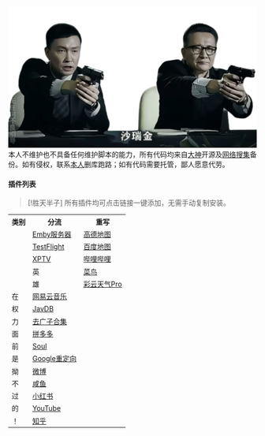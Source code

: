 [![Banner1](IMG/logo.png)](https://qi-ting-zhang.github.io/sileo/)
本人不维护也不具备任何维护脚本的能力，所有代码均来自[大神](https://t.me/lanjieguanggao/937429)开源及[网络搜集](https://www.baidu.com)备份。如有侵权，联系[本人](https://qi-ting-zhang.github.io/sileo/)删库跑路；如有代码需要托管，鄙人愿意代劳。

#### 插件列表

> [!胜天半子]
> 所有插件均可点击链接一键添加，无需手动复制安装。
<table>
  <tr>
    <th>类别</th>
    <th>分流</th>
    <th>重写</th>
  </tr>
  <tr>
    <td rowspan="6"><strong></strong></td>
  <tr>
    <td><a href="https://quantumult.app/x/open-app/add-resource?remote-resource=%7B%0A%20%20%22filter_remote%22%20%3A%20%5B%0A%20%20%20%20%22https%3A%2F%2Fraw.githubusercontent.com%2FQi-Ting-Zhang%2Frepo%2Frefs%2Fheads%2Fmaster%2FPlugins%2Femby.plugin%2C%20tag%3DEmby%E5%88%86%E6%B5%81%2C%20update-interval%3D172800%2C%20opt-parser%3Dtrue%2C%20enabled%3Dtrue%22%0A%20%20%5D%0A%7D
    ">Emby服务器</a></td>
    <td><a href="https://quantumult.app/x/open-app/add-resource?remote-resource=%7B%0A%20%20%22rewrite_remote%22%20%3A%20%5B%0A%20%20%20%20%22https%3A%2F%2Fraw.githubusercontent.com%2FQi-Ting-Zhang%2Frepo%2Frefs%2Fheads%2Fmaster%2FPlugins%2Famap.plugin%2C%20tag%3D%E9%AB%98%E5%BE%B7%E5%9C%B0%E5%9B%BE%E5%8E%BB%E5%B9%BF%E5%AD%90%2C%20update-interval%3D172800%2C%20opt-parser%3Dtrue%2C%20enabled%3Dtrue%22%0A%20%20%5D%0A%7D
    ">高德地图</a></td>
  </tr>
  <tr>
    <td><a href="https://quantumult.app/x/open-app/add-resource?remote-resource=%7B%0A%20%20%22filter_remote%22%20%3A%20%5B%0A%20%20%20%20%22https%3A%2F%2Fraw.githubusercontent.com%2FQi-Ting-Zhang%2Frepo%2Frefs%2Fheads%2Fmaster%2FPlugins%2Ftestflight.plugin%2C%20tag%3DTestFlight%2C%20update-interval%3D172800%2C%20opt-parser%3Dtrue%2C%20enabled%3Dtrue%22%0A%20%20%5D%0A%7D
    ">TestFlight</td>
    <td><a href="https://quantumult.app/x/open-app/add-resource?remote-resource=%7B%0A%20%20%22rewrite_remote%22%20%3A%20%5B%0A%20%20%20%20%22https%3A%2F%2Fraw.githubusercontent.com%2FQi-Ting-Zhang%2Frepo%2Frefs%2Fheads%2Fmaster%2FPlugins%2Fbdmap.plugin%2C%20tag%3D%E7%99%BE%E5%BA%A6%E5%9C%B0%E5%9B%BE%E5%8E%BB%E5%B9%BF%E5%AD%90%2C%20update-interval%3D172800%2C%20opt-parser%3Dtrue%2C%20enabled%3Dtrue%22%0A%20%20%5D%0A%7D
    ">百度地图</a></td>
  </tr>
  <tr>
    <td><a href="https://quantumult.app/x/open-app/add-resource?remote-resource=%7B%0A%20%20%22filter_remote%22%20%3A%20%5B%0A%20%20%20%20%22https%3A%2F%2Fraw.githubusercontent.com%2FQi-Ting-Zhang%2Frepo%2Frefs%2Fheads%2Fmaster%2FPlugins%2Fxptv.plugin%2C%20tag%3DXPTV%2C%20update-interval%3D172800%2C%20opt-parser%3Dtrue%2C%20enabled%3Dtrue%22%0A%20%20%5D%0A%7D
    ">XPTV</td>
    <td><a href="https://quantumult.app/x/open-app/add-resource?remote-resource=%7B%0A%20%20%22rewrite_remote%22%20%3A%20%5B%0A%20%20%20%20%22https%3A%2F%2Fraw.githubusercontent.com%2FQi-Ting-Zhang%2Frepo%2Frefs%2Fheads%2Fmaster%2FPlugins%2Fbilibili.plugin%2C%20tag%3Dbilibili%2C%20update-interval%3D172800%2C%20opt-parser%3Dtrue%2C%20inserted-resource%3Dtrue%2C%20enabled%3Dtrue%22%0A%20%20%5D%0A%7D
    ">哔哩哔哩</a></td>
  </tr>
  <tr>
    <td>英</td>
    <td><a href="https://quantumult.app/x/open-app/add-resource?remote-resource=%7B%0A%20%20%22rewrite_remote%22%20%3A%20%5B%0A%20%20%20%20%22https%3A%2F%2Fraw.githubusercontent.com%2FQi-Ting-Zhang%2Frepo%2Frefs%2Fheads%2Fmaster%2FPlugins%2Fcainiao.plugin%2C%20tag%3D%E8%8F%9C%E9%B8%9F%2C%20update-interval%3D172800%2C%20opt-parser%3Dtrue%2C%20enabled%3Dtrue%22%0A%20%20%5D%0A%7D
    ">菜鸟</a></td>
  </tr>
  <tr>
    <td>雄</td>
    <td><a href="https://quantumult.app/x/open-app/add-resource?remote-resource=%7B%0A%20%20%22rewrite_remote%22%20%3A%20%5B%0A%20%20%20%20%22https%3A%2F%2Fraw.githubusercontent.com%2FQi-Ting-Zhang%2Frepo%2Frefs%2Fheads%2Fmaster%2FPlugins%2Fcaiyun.plugin%2C%20tag%3D%E5%BD%A9%E4%BA%91%E5%A4%A9%E6%B0%94Pro%2C%20update-interval%3D172800%2C%20opt-parser%3Dtrue%2C%20enabled%3Dtrue%22%0A%20%20%5D%0A%7D
    ">彩云天气Pro</a></td>
  </tr>
  <tr>
    <td>在</td>
    <td><a href="https://quantumult.app/x/open-app/add-resource?remote-resource=%7B%0A%20%20%22rewrite_remote%22%20%3A%20%5B%0A%20%20%20%20%22https%3A%2F%2Fraw.githubusercontent.com%2FQi-Ting-Zhang%2Frepo%2Frefs%2Fheads%2Fmaster%2FPlugins%2Fcloudmusic.plugin%2C%20tag%3D%E7%BD%91%E6%98%93%E4%BA%91%E9%9F%B3%E4%B9%90%2C%20update-interval%3D172800%2C%20opt-parser%3Dtrue%2C%20enabled%3Dtrue%22%0A%20%20%5D%0A%7D
    ">网易云音乐</a></td>
  </tr>
  <tr>
    <td>权</td>
    <td><a href="https://quantumult.app/x/open-app/add-resource?remote-resource=%7B%0A%20%20%22rewrite_remote%22%20%3A%20%5B%0A%20%20%20%20%22https%3A%2F%2Fraw.githubusercontent.com%2FQi-Ting-Zhang%2Frepo%2Frefs%2Fheads%2Fmaster%2FPlugins%2Fjavdb.plugin%2C%20tag%3DJavDB%E5%8E%BB%E5%B9%BF%E5%AD%90%2C%20update-interval%3D172800%2C%20opt-parser%3Dtrue%2C%20enabled%3Dtrue%22%0A%20%20%5D%0A%7D
    ">JavDB</a></td>
  </tr>
  <tr>
    <td>力</td>
    <td><a href="https://quantumult.app/x/open-app/add-resource?remote-resource=%7B%0A%20%20%22rewrite_remote%22%20%3A%20%5B%0A%20%20%20%20%22https%3A%2F%2Fraw.githubusercontent.com%2FQi-Ting-Zhang%2Frepo%2Frefs%2Fheads%2Fmaster%2FPlugins%2Fmyblockads.plugin%2C%20tag%3D%E5%8E%BB%E5%B9%BF%E5%AD%90%E5%90%88%E9%9B%86%2C%20update-interval%3D172800%2C%20opt-parser%3Dtrue%2C%20enabled%3Dtrue%22%0A%20%20%5D%0A%7D
    ">去广子合集</a></td>
  </tr>
  <tr>
    <td>面</td>
    <td><a href="https://quantumult.app/x/open-app/add-resource?remote-resource=%7B%0A%20%20%22rewrite_remote%22%20%3A%20%5B%0A%20%20%20%20%22https%3A%2F%2Fraw.githubusercontent.com%2FQi-Ting-Zhang%2Frepo%2Frefs%2Fheads%2Fmaster%2FPlugins%2Fpinduoduo.plugin%2C%20tag%3D%E6%8B%BC%E5%A4%95%E5%A4%95%E5%8E%BB%E5%B9%BF%E5%AD%90%2C%20update-interval%3D172800%2C%20opt-parser%3Dtrue%2C%20enabled%3Dtrue%22%0A%20%20%5D%0A%7D
    ">拼多多</a></td>
  </tr>
   <tr>
    <td>前</td>
    <td><a href="https://quantumult.app/x/open-app/add-resource?remote-resource=%7B%0A%20%20%22rewrite_remote%22%20%3A%20%5B%0A%20%20%20%20%22https%3A%2F%2Fraw.githubusercontent.com%2FQi-Ting-Zhang%2Frepo%2Frefs%2Fheads%2Fmaster%2FPlugins%2Fsoul.plugin%2C%20tag%3DSoul%E5%8E%BB%E5%B9%BF%E5%AD%90%2C%20update-interval%3D172800%2C%20opt-parser%3Dtrue%2C%20enabled%3Dtrue%22%0A%20%20%5D%0A%7D
    ">Soul</a></td>
  </tr>
   <tr>
    <td>是</td>
    <td><a href="https://quantumult.app/x/open-app/add-resource?remote-resource=%7B%0A%20%20%22rewrite_remote%22%20%3A%20%5B%0A%20%20%20%20%22https%3A%2F%2Fraw.githubusercontent.com%2FQi-Ting-Zhang%2Frepo%2Frefs%2Fheads%2Fmaster%2FPlugins%2Fwebpage.plugin%2C%20tag%3D%E7%99%BE%E5%BA%A6%E7%BD%91%E9%A1%B5%E5%8E%BB%E5%B9%BF%E5%91%8A%2B%E8%B0%B7%E6%AD%8C%E9%87%8D%E5%AE%9A%E5%90%91%40RuCu6%2C%20update-interval%3D172800%2C%20opt-parser%3Dtrue%2C%20enabled%3Dtrue%22%0A%20%20%5D%0A%7D
    ">Google重定向</a></td>
  </tr>
    <tr>
    <td>拗</td>
    <td><a href="https://quantumult.app/x/open-app/add-resource?remote-resource=%7B%0A%20%20%22rewrite_remote%22%20%3A%20%5B%0A%20%20%20%20%22https%3A%2F%2Fraw.githubusercontent.com%2FQi-Ting-Zhang%2Frepo%2Frefs%2Fheads%2Fmaster%2FPlugins%2Fweibo.plugin%2C%20tag%3D%E5%BE%AE%E5%8D%9A%E5%8E%BB%E5%B9%BF%E5%AD%90%2C%20update-interval%3D172800%2C%20opt-parser%3Dtrue%2C%20enabled%3Dtrue%22%0A%20%20%5D%0A%7D
    ">微博</a></td>
  </tr>
   <tr>
    <td>不</td>
    <td><a href="https://quantumult.app/x/open-app/add-resource?remote-resource=%7B%0A%20%20%22rewrite_remote%22%20%3A%20%5B%0A%20%20%20%20%22https%3A%2F%2Fraw.githubusercontent.com%2FQi-Ting-Zhang%2Frepo%2Frefs%2Fheads%2Fmaster%2FPlugins%2Fxianyu.plugin%2C%20tag%3D%E9%97%B2%E9%B1%BC%E5%8E%BB%E5%B9%BF%E5%AD%90%2C%20update-interval%3D172800%2C%20opt-parser%3Dtrue%2C%20enabled%3Dtrue%22%0A%20%20%5D%0A%7D
    ">咸鱼</a></td>
  </tr>
   <tr>
    <td>过</td>
    <td><a href="https://quantumult.app/x/open-app/add-resource?remote-resource=%7B%0A%20%20%22rewrite_remote%22%20%3A%20%5B%0A%20%20%20%20%22https%3A%2F%2Fraw.githubusercontent.com%2FQi-Ting-Zhang%2Frepo%2Frefs%2Fheads%2Fmaster%2FPlugins%2Fxiaohongshu.plugin%2C%20tag%3D%E5%B0%8F%E7%BA%A2%E4%B9%A6%E5%8E%BB%E9%9B%86%E7%BE%8E%2C%20update-interval%3D172800%2C%20opt-parser%3Dtrue%2C%20enabled%3Dtrue%22%0A%20%20%5D%0A%7D
    ">小红书</a></td>
  </tr>
   <tr>
    <td>的</td>
    <td><a href="https://quantumult.app/x/open-app/add-resource?remote-resource=%7B%0A%20%20%22rewrite_remote%22%20%3A%20%5B%0A%20%20%20%20%22https%3A%2F%2Fraw.githubusercontent.com%2FQi-Ting-Zhang%2Frepo%2Frefs%2Fheads%2Fmaster%2FPlugins%2Fyoutube.plugin%2C%20tag%3DYouTube%E5%8E%BB%E5%B9%BF%E5%AD%90%2C%20update-interval%3D172800%2C%20opt-parser%3Dtrue%2C%20enabled%3Dtrue%22%0A%20%20%5D%0A%7D
    ">YouTube</a></td>
  </tr>
  <tr>
    <td>！</td>
    <td><a href="https://quantumult.app/x/open-app/add-resource?remote-resource=%7B%0A%20%20%22rewrite_remote%22%20%3A%20%5B%0A%20%20%20%20%22https%3A%2F%2Fraw.githubusercontent.com%2FQi-Ting-Zhang%2Frepo%2Frefs%2Fheads%2Fmaster%2FPlugins%2Fzhihu.plugin%2C%20tag%3D%E7%9F%A5%E4%B9%8E%E5%8E%BB%E6%B3%BB%E8%8D%AF%2C%20update-interval%3D172800%2C%20opt-parser%3Dtrue%2C%20enabled%3Dtrue%22%0A%20%20%5D%0A%7D
    ">知乎</a></td>
  </tr>